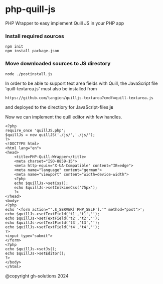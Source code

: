 # php-quill-js
PHP Wrapper to easy implement Quill JS in your PHP app

### Install required sources

```
npm init
npm install package.json
```

### Move downloaded sources to JS directory

```
node ./postinstall.js
```

In order to be able to support text area fields with Quill, the JavaScript file 'quill-textarea.js' must also be installed from 

```
https://github.com/tangien/quilljs-textarea?cmdf=quill-textarea.js
```

and deployed to the directiory for JavaScript-files **js**

Now we can implement the quill editor with few handles.

```
<?php
require_once 'quillJS.php';
$quillJs = new quillJS('./js/','./js/');
?>
<!DOCTYPE html>
<html lang="en">
<head>
    <title>PHP-Quill-Wrapper</title>
    <meta charset="ISO-8859-15">
    <meta http-equiv="X-UA-Compatible" content="IE=edge">
    <meta name="language" content="german">
    <meta name="viewport" content="width=device-width">
    <?php
    echo $quillJs->setCss();
    echo $quillJs->setInlkineCss('75px');
    ?>
</head>
<body>
<?php
echo '<form action="'.$_SERVER['PHP_SELF'].'" method="post">';
echo $quillJs->setTextField('t1','t1','');
echo $quillJs->setTextField('t2','t2','');
echo $quillJs->setTextField('t3','t3','');
echo $quillJs->setTextField('t4','t4','');
?>
<input type="submit">
</form>
<?php
echo $quillJs->setJs();
echo $quillJs->setEditor();
?>
</body>
</html>
```
@copyright gh-solutions 2024
